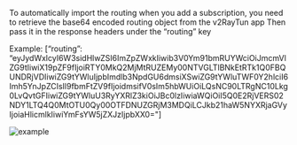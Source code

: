 To automatically import the routing when you add a subscription, you need to retrieve the base64 encoded routing object from the v2RayTun app
Then pass it in the response headers under the “routing” key

Example: [“routing”: “eyJydWxlcyI6W3sidHlwZSI6ImZpZWxkIiwib3V0Ym91bmRUYWciOiJmcmVlZG9tIiwiX19pZF9fIjoiRTY0MkQ2MjMtRUZEMy00NTVGLTlBNkEtRTk1Q0FBQUNDRjVDIiwiZG9tYWluIjpbImdlb3NpdGU6dmsiXSwiZG9tYWluTWF0Y2hlciI6Imh5YnJpZCIsIl9fbmFtZV9fIjoidmsifV0sIm5hbWUiOiLQsNC90LTRgNC10Lkg0LvQvtGFIiwiZG9tYWluU3RyYXRlZ3kiOiJBc0lzIiwiaWQiOiI5Q0E2RjVERS02NDY1LTQ4Q0MtOTU0Qy00OTFDNUZGRjM3MDQiLCJkb21haW5NYXRjaGVyIjoiaHlicmlkIiwiYmFsYW5jZXJzIjpbXX0="]

![example](https://i.imgur.com/vn2FkPr.png)